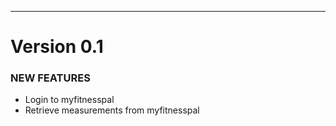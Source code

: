 -----------
Version 0.1
===========

### NEW FEATURES
* Login to myfitnesspal
* Retrieve measurements from myfitnesspal 
